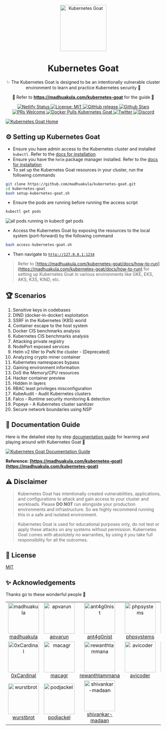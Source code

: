 <p align="center">
  <a href="https://madhuakula.com/kubernetes-goat">
    <img alt="Kubernetes Goat" src="kubernetes-goat-logo.png" width="150" />
  </a>
</p>
<h1 align="center">
  Kubernetes Goat
</h1>
<p align="center">
    ✨ The Kubernetes Goat is designed to be an intentionally vulnerable cluster environment to learn and practice Kubernetes security 🚀
</p>

<p align="center">
    🙌 Refer to <b><a href="https://madhuakula.com/kubernetes-goat">https://madhuakula.com/kubernetes-goat</a></b> for the guide 📖
</p>

<p align="center">
    <a href="https://app.netlify.com/sites/kubernetes-goat/deploys">
        <img alt="Netlify Status" src="https://api.netlify.com/api/v1/badges/e5399be3-9c47-4557-b237-9e6c89f6cada/deploy-status" />
    </a>    
    <a href="https://github.com/madhuakula/kubernetes-goat/blob/master/LICENSE">
        <img alt="License: MIT" src="https://img.shields.io/badge/License-MIT-blue.svg" />
    </a>    
    <a href="https://github.com/madhuakula/kubernetes-goat/releases/latest">
        <img alt="GitHub release" src="https://img.shields.io/github/release/madhuakula/kubernetes-goat.svg" />
    </a>    
    <a href="https://github.com/madhuakula/kubernetes-goat/stargazers">
        <img alt="Github Stars" src="https://img.shields.io/github/stars/madhuakula/kubernetes-goat" />
    </a>    
    <a href="https://github.com/madhuakula/kubernetes-goat/pulls">
        <img alt="PRs Welcome" src="https://img.shields.io/badge/PRs-welcome-brightgreen.svg" />
    </a>    
    <a href="https://hub.docker.com/r/madhuakula/k8s-goat-system-monitor">
        <img alt="Docker Pulls Kubernetes Goat" src="https://img.shields.io/docker/pulls/madhuakula/k8s-goat-system-monitor" />
    </a>    
    <a href="https://twitter.com/intent/tweet/?text=Kubernetes%20Goat,%20an%20intentionally%20vulnerable%20by%20design%20training%20platform%20to%20learn%20%23Kubernetes%20Security%20by%20%40madhuakula.%20Check%20it%20out%20&url=https://github.com/madhuakula/kubernetes-goat">
        <img alt="Twitter" src="https://img.shields.io/twitter/url?url=https://github.com/madhuakula/kubernetes-goat" />
    </a>
    <a href="https://rebrand.ly/Kubernetes-Goat/">
        <img alt="Discord" src="https://img.shields.io/discord/976503864268308580?color=9cf&label=Discord&logo=discord&logoColor=white" />
    </a>
</p>

[![Kubernetes Goat Home](./kubernetes-goat-home.png)](https://madhuakula.com/kubernetes-goat)

## ⚙️ Setting up Kubernetes Goat

* Ensure you have admin access to the Kubernetes cluster and installed `kubectl`. Refer to the [docs for installation](https://kubernetes.io/docs/tasks/tools/install-kubectl/)
* Ensure you have the `helm` package manager installed. Refer to the [docs for installation](https://helm.sh/docs/intro/install)
* To set up the Kubernetes Goat resources in your cluster, run the following commands

```bash
git clone https://github.com/madhuakula/kubernetes-goat.git
cd kubernetes-goat
bash setup-kubernetes-goat.sh
```

* Ensure the pods are running before running the access script

```bash
kubectl get pods
```

![all pods running in kubectl get pods](guide/docs/scenarios/images/kubectl-get-pods.png)

* Access the Kubernetes Goat by exposing the resources to the local system (port-forward) by the following command

```bash
bash access-kubernetes-goat.sh
```

* Then navigate to [`http://127.0.0.1:1234`](http://127.0.0.1:1234)


> Refer to [https://madhuakula.com/kubernetes-goat/docs/how-to-run](https://madhuakula.com/kubernetes-goat/docs/how-to-run) for setting up Kubernetes Goat in various environments like GKE, EKS, AKS, K3S, KIND, etc.


## 🏆 Scenarios

1. Sensitive keys in codebases
2. DIND (docker-in-docker) exploitation
3. SSRF in the Kubernetes (K8S) world
4. Container escape to the host system
5. Docker CIS benchmarks analysis
6. Kubernetes CIS benchmarks analysis
7. Attacking private registry
8. NodePort exposed services
9. Helm v2 tiller to PwN the cluster - [Deprecated]
10. Analyzing crypto miner container
11. Kubernetes namespaces bypass
12. Gaining environment information
13. DoS the Memory/CPU resources
14. Hacker container preview
15. Hidden in layers
16. RBAC least privileges misconfiguration
17. KubeAudit - Audit Kubernetes clusters
18. Falco - Runtime security monitoring & detection
19. Popeye - A Kubernetes cluster sanitizer
20. Secure network boundaries using NSP

## 📖 Documentation Guide

Here is the detailed step by step [documentation guide](https://madhuakula.com/kubernetes-goat) for learning and playing around with Kubernetes Goat 🎉

[![Kubernetes Goat Documentation Guide](kubernetes-goat-docs.png)](https://madhuakula.com/kubernetes-goat)

**Reference: [https://madhuakula.com/kubernetes-goat](https://madhuakula.com/kubernetes-goat)**

## ⚠️ Disclaimer

> Kubernetes Goat has intentionally created vulnerabilities, applications, and configurations to attack and gain access to your cluster and workloads. Please **DO NOT** run alongside your production environments and infrastructure. So we highly recommend running this in a safe and isolated environment.

> Kubernetes Goat is used for educational purposes only, do not test or apply these attacks on any systems without permission. Kubernetes Goat comes with absolutely no warranties, by using it you take full responsibility for all the outcomes.

## 📝 License

[MIT](https://github.com/madhuakula/kubernetes-goat/blob/master/LICENSE)

## ✨ Acknowledgements

Thanks go to these wonderful people 🎉

<table>
    <tr>
        <td align="center"><a href="https://github.com/madhuakula"><img alt="madhuakula"
                    src="https://avatars.githubusercontent.com/u/6764192?v=4" width="100" /><br />madhuakula</a></td>
        <td align="center"><a href="https://github.com/apvarun"><img alt="apvarun"
            src="https://avatars.githubusercontent.com/u/8411309?v=4" width="100" /><br />apvarun</a></td>
        <td align="center"><a href="https://github.com/ant4g0nist"><img alt="ant4g0nist"
                    src="https://avatars.githubusercontent.com/u/3500559?v=4" width="100" /><br />ant4g0nist</a></td>
        <td align="center"><a href="https://github.com/phpsystems"><img alt="phpsystems"
                    src="https://avatars.githubusercontent.com/u/6594322?v=4" width="100" /><br />phpsystems</a></td>
        <td align="center"><a href="https://github.com/adamhurm"><img alt="adamhurm"
                    src="https://avatars.githubusercontent.com/u/13396996?v=4" width="100" /><br />adamhurm</a></td>
        <td align="center"><a href="https://github.com/mkcn"><img alt="mkcn"
                    src="https://avatars.githubusercontent.com/u/7307955?v=4" width="100" /><br />mkcn</a></td>
    </tr>
    <tr>
        <td align="center"><a href="https://github.com/0xCardinal"><img alt="0xCardinal"
            src="https://avatars.githubusercontent.com/u/77858203?v=4" width="100" /><br />0xCardinal</a></td>
        <td align="center"><a href="https://github.com/macagr"><img alt="macagr"
                    src="https://avatars.githubusercontent.com/u/2797772?v=4" width="100" /><br />macagr</a></td>
        <td align="center"><a href="https://github.com/rewanthtammana"><img alt="rewanthtammana"
                    src="https://avatars.githubusercontent.com/u/22347290?v=4" width="100" /><br />rewanthtammana</a>
        </td>
        <td align="center"><a href="https://github.com/avicoder"><img alt="avicoder"
                    src="https://avatars.githubusercontent.com/u/2093260?v=4" width="100" /><br />avicoder</a></td>
        <td align="center"><a href="https://github.com/NF997"><img alt="NF997"
                    src="https://avatars.githubusercontent.com/u/23374308?v=4" width="100" /><br />NF997</a></td>
        <td align="center"><a href="https://github.com/smoyer64"><img alt="smoyer64"
                    src="https://avatars.githubusercontent.com/u/328333?v=4" width="100" /><br />smoyer64</a></td>
    </tr>
    <tr>
        <td align="center"><a href="https://github.com/wurstbrot"><img alt="wurstbrot"
            src="https://avatars.githubusercontent.com/u/955192?v=4" width="100" /><br />wurstbrot</a></td>
        <td align="center"><a href="https://github.com/podjackel"><img alt="podjackel"
            src="https://avatars.githubusercontent.com/u/5067183?v=4" width="100" /><br />podjackel</a></td>
        <td align="center"><a href="https://github.com/shivankar-madaan"><img alt="shivankar-madaan"
            src="https://avatars.githubusercontent.com/u/23168725?v=4" width="100" /><br />shivankar-madaan</a></td>
    </tr>
</table>
